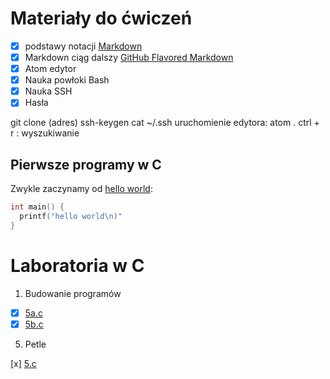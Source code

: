 # Materiały do ćwiczeń

- [x] podstawy notacji [Markdown](https://daringfireball.net/projects/markdown/)
- [X] Markdown ciąg dalszy [GitHub Flavored Markdown](https://help.github.com/articles/github-flavored-markdown/)
- [X] Atom edytor
- [X] Nauka powłoki Bash
- [X] Nauka SSH
- [X] Hasła

git clone (adres)
ssh-keygen
cat ~/.ssh
uruchomienie edytora: atom .
ctrl + r : wyszukiwanie

## Pierwsze programy w C

Zwykle zaczynamy od [hello world](/):

```c
int main() {
  printf("hello world\n)"
}
```


# Laboratoria w C

1. Budowanie programów

* [X] [5a.c](01-budowanie_programow/5a.c)
* [X] [5b.c](01_budowanie_programow/5b.c)

5. Petle

 [x] [5.c](05-petle/5.c)
